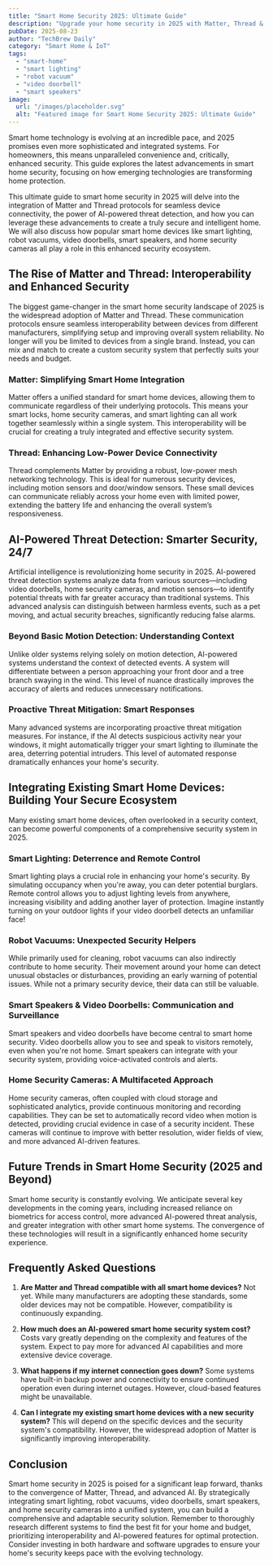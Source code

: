 ```yaml
---
title: "Smart Home Security 2025: Ultimate Guide"
description: "Upgrade your home security in 2025 with Matter, Thread & AI. Integrate smart lighting, robot vacuums, and video doorbells for enhanced protection.  Read our complete guide and secure your home today!"
pubDate: 2025-08-23
author: "TechBrew Daily"
category: "Smart Home & IoT"
tags:
  - "smart-home"
  - "smart lighting"
  - "robot vacuum"
  - "video doorbell"
  - "smart speakers"
image:
  url: "/images/placeholder.svg"
  alt: "Featured image for Smart Home Security 2025: Ultimate Guide"
---
```


Smart home technology is evolving at an incredible pace, and 2025 promises even more sophisticated and integrated systems.  For homeowners, this means unparalleled convenience and, critically, enhanced security.  This guide explores the latest advancements in smart home security, focusing on how emerging technologies are transforming home protection.


This ultimate guide to smart home security in 2025 will delve into the integration of Matter and Thread protocols for seamless device connectivity, the power of AI-powered threat detection, and how you can leverage these advancements to create a truly secure and intelligent home. We will also discuss how popular smart home devices like smart lighting, robot vacuums, video doorbells, smart speakers, and home security cameras all play a role in this enhanced security ecosystem.


## The Rise of Matter and Thread: Interoperability and Enhanced Security

The biggest game-changer in the smart home security landscape of 2025 is the widespread adoption of Matter and Thread.  These communication protocols ensure seamless interoperability between devices from different manufacturers, simplifying setup and improving overall system reliability.  No longer will you be limited to devices from a single brand.  Instead, you can mix and match to create a custom security system that perfectly suits your needs and budget.

### Matter: Simplifying Smart Home Integration

Matter offers a unified standard for smart home devices, allowing them to communicate regardless of their underlying protocols. This means your smart locks, home security cameras, and smart lighting can all work together seamlessly within a single system.  This interoperability will be crucial for creating a truly integrated and effective security system.

### Thread: Enhancing Low-Power Device Connectivity

Thread complements Matter by providing a robust, low-power mesh networking technology.  This is ideal for numerous security devices, including motion sensors and door/window sensors.  These small devices can communicate reliably across your home even with limited power, extending the battery life and enhancing the overall system’s responsiveness.


## AI-Powered Threat Detection: Smarter Security, 24/7

Artificial intelligence is revolutionizing home security in 2025. AI-powered threat detection systems analyze data from various sources—including video doorbells, home security cameras, and motion sensors—to identify potential threats with far greater accuracy than traditional systems. This advanced analysis can distinguish between harmless events, such as a pet moving, and actual security breaches, significantly reducing false alarms.

### Beyond Basic Motion Detection: Understanding Context

Unlike older systems relying solely on motion detection, AI-powered systems understand the context of detected events. A system will differentiate between a person approaching your front door and a tree branch swaying in the wind.   This level of nuance drastically improves the accuracy of alerts and reduces unnecessary notifications.

### Proactive Threat Mitigation: Smart Responses

Many advanced systems are incorporating proactive threat mitigation measures. For instance, if the AI detects suspicious activity near your windows, it might automatically trigger your smart lighting to illuminate the area, deterring potential intruders.  This level of automated response dramatically enhances your home's security.


## Integrating Existing Smart Home Devices:  Building Your Secure Ecosystem

Many existing smart home devices, often overlooked in a security context, can become powerful components of a comprehensive security system in 2025.

### Smart Lighting: Deterrence and Remote Control

Smart lighting plays a crucial role in enhancing your home's security.  By simulating occupancy when you're away, you can deter potential burglars.  Remote control allows you to adjust lighting levels from anywhere, increasing visibility and adding another layer of protection.  Imagine instantly turning on your outdoor lights if your video doorbell detects an unfamiliar face!

### Robot Vacuums: Unexpected Security Helpers

While primarily used for cleaning, robot vacuums can also indirectly contribute to home security. Their movement around your home can detect unusual obstacles or disturbances, providing an early warning of potential issues.  While not a primary security device, their data can still be valuable.

### Smart Speakers & Video Doorbells: Communication and Surveillance

Smart speakers and video doorbells have become central to smart home security.  Video doorbells allow you to see and speak to visitors remotely, even when you're not home.  Smart speakers can integrate with your security system, providing voice-activated controls and alerts.

### Home Security Cameras:  A Multifaceted Approach

Home security cameras, often coupled with cloud storage and sophisticated analytics, provide continuous monitoring and recording capabilities.  They can be set to automatically record video when motion is detected, providing crucial evidence in case of a security incident.  These cameras will continue to improve with better resolution, wider fields of view, and more advanced AI-driven features.


##  Future Trends in Smart Home Security (2025 and Beyond)

Smart home security is constantly evolving.  We anticipate several key developments in the coming years, including increased reliance on biometrics for access control, more advanced AI-powered threat analysis, and greater integration with other smart home systems. The convergence of these technologies will result in a significantly enhanced home security experience.


## Frequently Asked Questions

1. **Are Matter and Thread compatible with all smart home devices?** Not yet.  While many manufacturers are adopting these standards, some older devices may not be compatible.  However, compatibility is continuously expanding.

2. **How much does an AI-powered smart home security system cost?** Costs vary greatly depending on the complexity and features of the system.  Expect to pay more for advanced AI capabilities and more extensive device coverage.

3. **What happens if my internet connection goes down?**  Some systems have built-in backup power and connectivity to ensure continued operation even during internet outages.  However, cloud-based features might be unavailable.

4. **Can I integrate my existing smart home devices with a new security system?** This will depend on the specific devices and the security system's compatibility.  However, the widespread adoption of Matter is significantly improving interoperability.


## Conclusion

Smart home security in 2025 is poised for a significant leap forward, thanks to the convergence of Matter, Thread, and advanced AI.  By strategically integrating smart lighting, robot vacuums, video doorbells, smart speakers, and home security cameras into a unified system, you can build a comprehensive and adaptable security solution. Remember to thoroughly research different systems to find the best fit for your home and budget, prioritizing interoperability and AI-powered features for optimal protection.  Consider investing in both hardware and software upgrades to ensure your home's security keeps pace with the evolving technology.